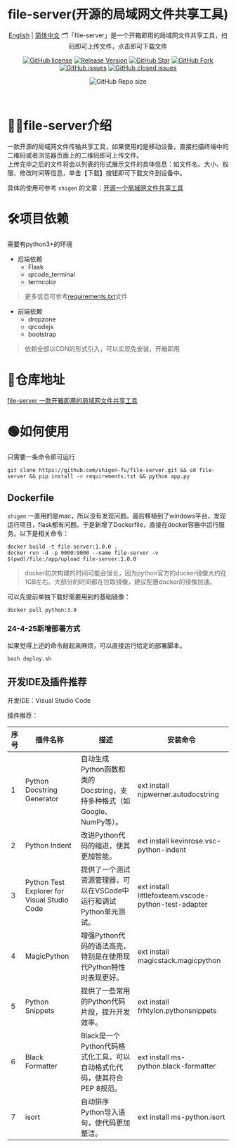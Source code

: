 <h1 align="center">file-server(开源的局域网文件共享工具)</h1>

<div align="center">

[English](./README.en.md) | [简体中文](./README.md)
🗂「file-server」是一个开箱即用的局域网文件共享工具，扫码即可上传文件，点击即可下载文件

[![GitHub license](https://img.shields.io/github/license/shigen-fu/file-server?style=flat-square)](LICENSE)
[![Release Version](https://img.shields.io/github/v/release/shigen-fu/file-server?style=flat-square)](https://github.com/shigen-fu/file-server/releases/latest)
[![GitHub Star](https://img.shields.io/github/stars/shigen-fu/file-server?style=flat-square)](https://github.com/shigen-fu/file-server/stargazers)
[![GitHub Fork](https://img.shields.io/github/forks/shigen-fu/file-server?style=flat-square)](https://github.com/shigen-fu/file-server/network/members)
[![GitHub issues](https://img.shields.io/github/issues/shigen-fu/file-server?style=flat-square)](https://github.com/shigen-fu/file-server/issues)
[![GitHub closed issues](https://img.shields.io/github/issues-closed/shigen-fu/file-server?style=flat-square)](https://github.com/shigen-fu/file-server/issues?q=is%3Aissue+is%3Aclosed)

![GitHub Repo size](https://img.shields.io/github/repo-size/shigen-fu/file-server?style=flat-square&color=3cb371)

<br>
</div>

# 🧑‍💻file-server介绍

一款开源的局域网文件传输共享工具，如果使用的是移动设备，直接扫描终端中的二维码或者浏览器页面上的二维码即可上传文件。</br>
上传完毕之后的文件将会以列表的形式展示文件的具体信息：如文件名、大小、权限、修改时间等信息，单击【下载】按钮即可下载文件到设备中。</br>

具体的使用可参考 `shigen` 的文章：[开源一个局域网文件共享工具](https://juejin.cn/post/7304268951298392114)

# 🛠项目依赖

需要有python3+的环境

* 后端依赖
  + Flask
  + qrcode_terminal
  + termcolor

> 更多信息可参考[requirements.txt](./requirements.txt)文件

* 前端依赖
  + dropzone
  + qrcodejs
  + bootstrap

> 依赖全部以CDN的形式引入，可以实现免安装，开箱即用

# 📇仓库地址

[file-server 一款开箱即用的局域网文件共享工具](https://github.com/shigen-fu/file-server.git)

# 🟢如何使用

只需要一条命令即可运行

```shell
git clone https://github.com/shigen-fu/file-server.git && cd file-server && pip install -r requirements.txt && python app.py
```

## Dockerfile

`shigen` 一直用的是mac，所以没有发现问题。最后移植到了windows平台，发现运行项目，flask都有问题。于是新增了Dockerfile，直接在docker容器中运行服务。以下是相关命令：

```shell
docker build -t file-server:1.0.0 .
docker run -d -p 9000:9000 --name file-server -v $(pwd)/file:/app/upload file-server:1.0.0
```

> docker初次构建的时间可能会很长，因为python官方的docker镜像大约在1GB左右。大部分的时间都在拉取镜像，建议配置docker的镜像加速。

可以先提前单独下载好需要用到的基础镜像：

```shell
docker pull python:3.9
```

### 24-4-25新增部署方式

如果觉得上述的命令敲起来麻烦，可以直接运行给定的部署脚本。

```shell
bash deploy.sh
```

## 开发IDE及插件推荐

开发IDE：Visual Studio Code

插件推荐：

| 序号 | 插件名称                                    | 描述                                                                     | 安装命令                                             |
| ---- | ------------------------------------------- | ------------------------------------------------------------------------ | ---------------------------------------------------- |
| 1    | Python Docstring Generator                  | 自动生成Python函数和类的Docstring，支持多种格式（如Google、NumPy等）。   | ext install njpwerner.autodocstring                  |
| 2    | Python Indent                               | 改进Python代码的缩进，使其更加智能。                                     | ext install kevinrose.vsc-python-indent              |
| 3    | Python Test Explorer for Visual Studio Code | 提供了一个测试资源管理器，可以在VSCode中运行和调试Python单元测试。       | ext install littlefoxteam.vscode-python-test-adapter |
| 4    | MagicPython                                 | 增强Python代码的语法高亮，特别是在使用现代Python特性时表现更好。         | ext install magicstack.magicpython                   |
| 5    | Python Snippets                             | 提供了一些常用的Python代码片段，提升开发效率。                           | ext install frhtylcn.pythonsnippets                  |
| 6    | Black Formatter                             | Black是一个Python代码格式化工具，可以自动格式化代码，使其符合PEP 8规范。 | ext install ms-python.black-formatter                |
| 7    | isort                                       | 自动排序Python导入语句，使代码更加整洁。                                 | ext install ms-python.isort                          |